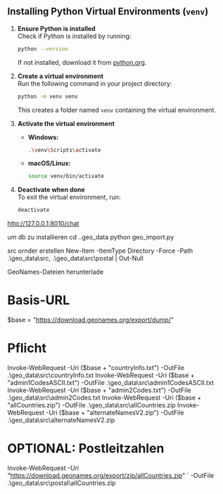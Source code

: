 ## Installing Python Virtual Environments (`venv`)

1. **Ensure Python is installed**  
    Check if Python is installed by running:
    ```sh
    python --version
    ```
    If not installed, download it from [python.org](https://www.python.org/downloads/).

2. **Create a virtual environment**  
    Run the following command in your project directory:
    ```sh
    python -m venv venv
    ```
    This creates a folder named `venv` containing the virtual environment.

3. **Activate the virtual environment**

    - **Windows:**
      ```sh
      .\venv\Scripts\activate
      ```
    - **macOS/Linux:**
      ```sh
      source venv/bin/activate
      ```

4. **Deactivate when done**  
    To exit the virtual environment, run:
    ```sh
    deactivate
    ```

 http://127.0.0.1:8010/chat

um db zu installieren
cd  .\.geo_data
python geo_import.py 
 
src ornder erstellen
New-Item -ItemType Directory -Force -Path .\geo_data\src, .\geo_data\src\postal | Out-Null

GeoNames-Dateien herunterlade
# Basis-URL
$base = "https://download.geonames.org/export/dump/"

# Pflicht
Invoke-WebRequest -Uri ($base + "countryInfo.txt")       -OutFile .\geo_data\src\countryInfo.txt
Invoke-WebRequest -Uri ($base + "admin1CodesASCII.txt")  -OutFile .\geo_data\src\admin1CodesASCII.txt
Invoke-WebRequest -Uri ($base + "admin2Codes.txt")       -OutFile .\geo_data\src\admin2Codes.txt
Invoke-WebRequest -Uri ($base + "allCountries.zip")      -OutFile .\geo_data\src\allCountries.zip
Invoke-WebRequest -Uri ($base + "alternateNamesV2.zip")  -OutFile .\geo_data\src\alternateNamesV2.zip

# OPTIONAL: Postleitzahlen
Invoke-WebRequest -Uri "https://download.geonames.org/export/zip/allCountries.zip" `
  -OutFile .\geo_data\src\postal\allCountries.zip